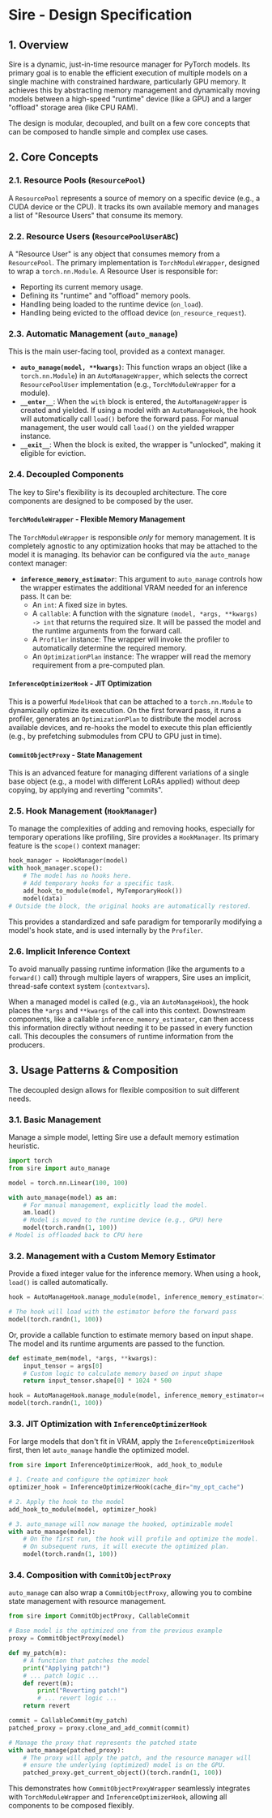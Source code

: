 # Sire - Design Specification

## 1. Overview

Sire is a dynamic, just-in-time resource manager for PyTorch models. Its primary goal is to enable the efficient execution of multiple models on a single machine with constrained hardware, particularly GPU memory. It achieves this by abstracting memory management and dynamically moving models between a high-speed "runtime" device (like a GPU) and a larger "offload" storage area (like CPU RAM).

The design is modular, decoupled, and built on a few core concepts that can be composed to handle simple and complex use cases.

## 2. Core Concepts

### 2.1. Resource Pools (`ResourcePool`)

A `ResourcePool` represents a source of memory on a specific device (e.g., a CUDA device or the CPU). It tracks its own available memory and manages a list of "Resource Users" that consume its memory.

### 2.2. Resource Users (`ResourcePoolUserABC`)

A "Resource User" is any object that consumes memory from a `ResourcePool`. The primary implementation is `TorchModuleWrapper`, designed to wrap a `torch.nn.Module`. A Resource User is responsible for:
- Reporting its current memory usage.
- Defining its "runtime" and "offload" memory pools.
- Handling being loaded to the runtime device (`on_load`).
- Handling being evicted to the offload device (`on_resource_request`).

### 2.3. Automatic Management (`auto_manage`)

This is the main user-facing tool, provided as a context manager.
- **`auto_manage(model, **kwargs)`**: This function wraps an object (like a `torch.nn.Module`) in an `AutoManageWrapper`, which selects the correct `ResourcePoolUser` implementation (e.g., `TorchModuleWrapper` for a module).
- **`__enter__`**: When the `with` block is entered, the `AutoManageWrapper` is created and yielded. If using a model with an `AutoManageHook`, the hook will automatically call `load()` before the forward pass. For manual management, the user would call `load()` on the yielded wrapper instance.
- **`__exit__`**: When the block is exited, the wrapper is "unlocked", making it eligible for eviction.

### 2.4. Decoupled Components

The key to Sire's flexibility is its decoupled architecture. The core components are designed to be composed by the user.

#### `TorchModuleWrapper` - Flexible Memory Management
The `TorchModuleWrapper` is responsible *only* for memory management. It is completely agnostic to any optimization hooks that may be attached to the model it is managing. Its behavior can be configured via the `auto_manage` context manager:
- **`inference_memory_estimator`**: This argument to `auto_manage` controls how the wrapper estimates the additional VRAM needed for an inference pass. It can be:
    - An `int`: A fixed size in bytes.
    - A `callable`: A function with the signature `(model, *args, **kwargs) -> int` that returns the required size. It will be passed the model and the runtime arguments from the forward call.
    - A `Profiler` instance: The wrapper will invoke the profiler to automatically determine the required memory.
    - An `OptimizationPlan` instance: The wrapper will read the memory requirement from a pre-computed plan.

#### `InferenceOptimizerHook` - JIT Optimization
This is a powerful `ModelHook` that can be attached to a `torch.nn.Module` to dynamically optimize its execution. On the first forward pass, it runs a profiler, generates an `OptimizationPlan` to distribute the model across available devices, and re-hooks the model to execute this plan efficiently (e.g., by prefetching submodules from CPU to GPU just in time).

#### `CommitObjectProxy` - State Management
This is an advanced feature for managing different variations of a single base object (e.g., a model with different LoRAs applied) without deep copying, by applying and reverting "commits".

### 2.5. Hook Management (`HookManager`)

To manage the complexities of adding and removing hooks, especially for temporary operations like profiling, Sire provides a `HookManager`. Its primary feature is the `scope()` context manager:

```python
hook_manager = HookManager(model)
with hook_manager.scope():
    # The model has no hooks here.
    # Add temporary hooks for a specific task.
    add_hook_to_module(model, MyTemporaryHook())
    model(data)
# Outside the block, the original hooks are automatically restored.
```
This provides a standardized and safe paradigm for temporarily modifying a model's hook state, and is used internally by the `Profiler`.

### 2.6. Implicit Inference Context

To avoid manually passing runtime information (like the arguments to a `forward()` call) through multiple layers of wrappers, Sire uses an implicit, thread-safe context system (`contextvars`).

When a managed model is called (e.g., via an `AutoManageHook`), the hook places the `*args` and `**kwargs` of the call into this context. Downstream components, like a callable `inference_memory_estimator`, can then access this information directly without needing it to be passed in every function call. This decouples the consumers of runtime information from the producers.

## 3. Usage Patterns & Composition

The decoupled design allows for flexible composition to suit different needs.

### 3.1. Basic Management

Manage a simple model, letting Sire use a default memory estimation heuristic.

```python
import torch
from sire import auto_manage

model = torch.nn.Linear(100, 100)

with auto_manage(model) as am:
    # For manual management, explicitly load the model.
    am.load()
    # Model is moved to the runtime device (e.g., GPU) here
    model(torch.randn(1, 100))
# Model is offloaded back to CPU here
```

### 3.2. Management with a Custom Memory Estimator

Provide a fixed integer value for the inference memory. When using a hook, `load()` is called automatically.

```python
hook = AutoManageHook.manage_module(model, inference_memory_estimator=1024**3)

# The hook will load with the estimator before the forward pass
model(torch.randn(1, 100))
```

Or, provide a callable function to estimate memory based on input shape. The model and its runtime arguments are passed to the function.

```python
def estimate_mem(model, *args, **kwargs):
    input_tensor = args[0]
    # Custom logic to calculate memory based on input shape
    return input_tensor.shape[0] * 1024 * 500

hook = AutoManageHook.manage_module(model, inference_memory_estimator=estimate_mem)
model(torch.randn(1, 100))
```

### 3.3. JIT Optimization with `InferenceOptimizerHook`

For large models that don't fit in VRAM, apply the `InferenceOptimizerHook` first, then let `auto_manage` handle the optimized model.

```python
from sire import InferenceOptimizerHook, add_hook_to_module

# 1. Create and configure the optimizer hook
optimizer_hook = InferenceOptimizerHook(cache_dir="my_opt_cache")

# 2. Apply the hook to the model
add_hook_to_module(model, optimizer_hook)

# 3. auto_manage will now manage the hooked, optimizable model
with auto_manage(model):
    # On the first run, the hook will profile and optimize the model.
    # On subsequent runs, it will execute the optimized plan.
    model(torch.randn(1, 100))
```

### 3.4. Composition with `CommitObjectProxy`

`auto_manage` can also wrap a `CommitObjectProxy`, allowing you to combine state management with resource management.

```python
from sire import CommitObjectProxy, CallableCommit

# Base model is the optimized one from the previous example
proxy = CommitObjectProxy(model)

def my_patch(m):
    # A function that patches the model
    print("Applying patch!")
    # ... patch logic ...
    def revert(m):
        print("Reverting patch!")
        # ... revert logic ...
    return revert

commit = CallableCommit(my_patch)
patched_proxy = proxy.clone_and_add_commit(commit)

# Manage the proxy that represents the patched state
with auto_manage(patched_proxy):
    # The proxy will apply the patch, and the resource manager will
    # ensure the underlying (optimized) model is on the GPU.
    patched_proxy.get_current_object()(torch.randn(1, 100))
```
This demonstrates how `CommitObjectProxyWrapper` seamlessly integrates with `TorchModuleWrapper` and `InferenceOptimizerHook`, allowing all components to be composed flexibly.
